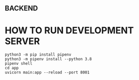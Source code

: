 ## BACKEND

# HOW TO RUN DEVELOPMENT SERVER

```
python3 -m pip install pipenv
python3 -m pipenv install --python 3.8
pipenv shell
cd app
uvicorn main:app --reload --port 8001
```